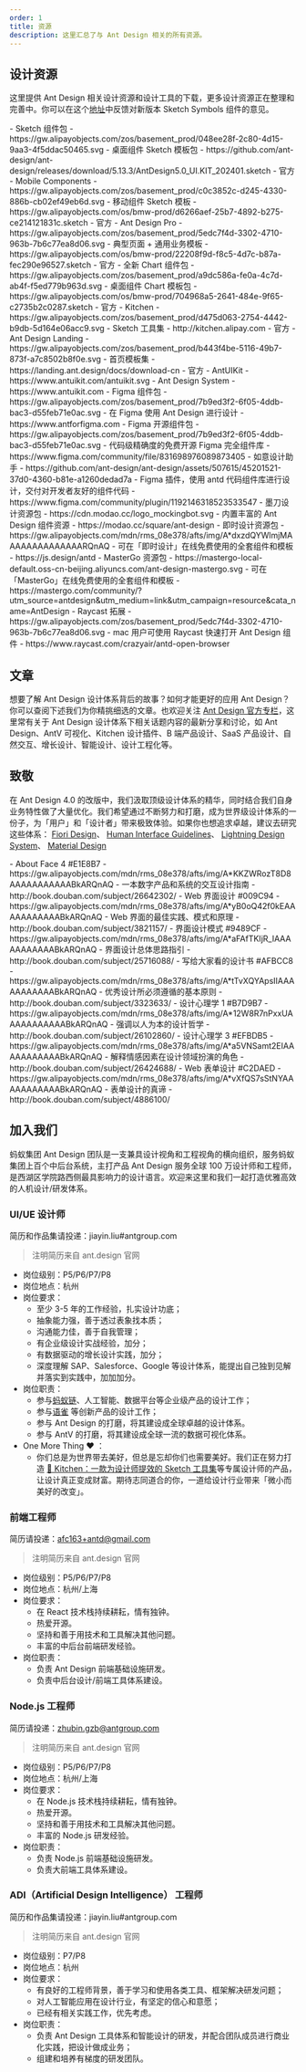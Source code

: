 ```yaml
---
order: 1
title: 资源
description: 这里汇总了与 Ant Design 相关的所有资源。
---
```


## 设计资源

这里提供 Ant Design 相关设计资源和设计工具的下载，更多设计资源正在整理和完善中。你可以在这个[地址](https://www.yuque.com/kitchen/topics/216)中反馈对新版本 Sketch Symbols 组件的意见。

<div class="next-block-use-cards"></div>

<ResourceCards>
- Sketch 组件包
  - https://gw.alipayobjects.com/zos/basement_prod/048ee28f-2c80-4d15-9aa3-4f5ddac50465.svg
  - 桌面组件 Sketch 模板包
  - https://github.com/ant-design/ant-design/releases/download/5.13.3/AntDesign5.0_UI.KIT_202401.sketch
  - 官方
- Mobile Components
  - https://gw.alipayobjects.com/zos/basement_prod/c0c3852c-d245-4330-886b-cb02ef49eb6d.svg
  - 移动组件 Sketch 模板
  - https://gw.alipayobjects.com/os/bmw-prod/d6266aef-25b7-4892-b275-ce214121831c.sketch
  - 官方
- Ant Design Pro
  - https://gw.alipayobjects.com/zos/basement_prod/5edc7f4d-3302-4710-963b-7b6c77ea8d06.svg
  - 典型页面 + 通用业务模板
  - https://gw.alipayobjects.com/os/bmw-prod/22208f9d-f8c5-4d7c-b87a-fec290e96527.sketch
  - 官方
- 全新 Chart 组件包
  - https://gw.alipayobjects.com/zos/basement_prod/a9dc586a-fe0a-4c7d-ab4f-f5ed779b963d.svg
  - 桌面组件 Chart 模板包
  - https://gw.alipayobjects.com/os/bmw-prod/704968a5-2641-484e-9f65-c2735b2c0287.sketch
  - 官方
- Kitchen
  - https://gw.alipayobjects.com/zos/basement_prod/d475d063-2754-4442-b9db-5d164e06acc9.svg
  - Sketch 工具集
  - http://kitchen.alipay.com
  - 官方
- Ant Design Landing
  - https://gw.alipayobjects.com/zos/basement_prod/b443f4be-5116-49b7-873f-a7c8502b8f0e.svg
  - 首页模板集
  - https://landing.ant.design/docs/download-cn
  - 官方
- AntUIKit
  - https://www.antuikit.com/antuikit.svg
  - Ant Design System 
  - https://www.antuikit.com
- Figma 组件包
  - https://gw.alipayobjects.com/zos/basement_prod/7b9ed3f2-6f05-4ddb-bac3-d55feb71e0ac.svg
  - 在 Figma 使用 Ant Design 进行设计
  - https://www.antforfigma.com
- Figma 开源组件包
  - https://gw.alipayobjects.com/zos/basement_prod/7b9ed3f2-6f05-4ddb-bac3-d55feb71e0ac.svg
  - 代码级精确度的免费开源 Figma 完全组件库
  - https://www.figma.com/community/file/831698976089873405
- 如意设计助手
  - https://github.com/ant-design/ant-design/assets/507615/45201521-37d0-4360-b81e-a1260dedad7a
  - Figma 插件，使用 antd 代码组件库进行设计，交付对开发者友好的组件代码
  - https://www.figma.com/community/plugin/1192146318523533547
- 墨刀设计资源包
  - https://cdn.modao.cc/logo_mockingbot.svg
  - 内置丰富的 Ant Design 组件资源
  - https://modao.cc/square/ant-design
- 即时设计资源包
  - https://gw.alipayobjects.com/mdn/rms_08e378/afts/img/A*dxzdQYWlmjMAAAAAAAAAAAAAARQnAQ
  - 可在「即时设计」在线免费使用的全套组件和模板
  - https://js.design/antd
- MasterGo 资源包
  - https://mastergo-local-default.oss-cn-beijing.aliyuncs.com/ant-design-mastergo.svg
  - 可在「MasterGo」在线免费使用的全套组件和模板
  - https://mastergo.com/community/?utm_source=antdesign&utm_medium=link&utm_campaign=resource&cata_name=AntDesign
- Raycast 拓展
  - https://gw.alipayobjects.com/zos/basement_prod/5edc7f4d-3302-4710-963b-7b6c77ea8d06.svg
  - mac 用户可使用 Raycast 快速打开 Ant Design 组件
  - https://www.raycast.com/crazyair/antd-open-browser
</ResourceCards>

## 文章

想要了解 Ant Design 设计体系背后的故事？如何才能更好的应用 Ant Design？你可以查阅下述我们为你精挑细选的文章。也欢迎关注 [Ant Design 官方专栏](https://www.zhihu.com/column/c_1310524851418480640)，这里常有关于 Ant Design 设计体系下相关话题内容的最新分享和讨论，如 Ant Design、AntV 可视化、Kitchen 设计插件、B 端产品设计、SaaS 产品设计、自然交互、增长设计、智能设计、设计工程化等。

<ResourceArticles></ResourceArticles>

## 致敬

在 Ant Design 4.0 的改版中，我们汲取顶级设计体系的精华，同时结合我们自身业务特性做了大量优化。我们希望通过不断努力和打磨，成为世界级设计体系的一份子，为「用户」和「设计者」带来极致体验。如果你也想追求卓越，建议去研究这些体系： [Fiori Design](https://experience.sap.com/fiori-design-web/)、 [Human Interface Guidelines](https://developer.apple.com/design/human-interface-guidelines/)、 [Lightning Design System](https://lightningdesignsystem.com/getting-started/)、 [Material Design](https://material.io/)

<div class="next-block-use-cards"></div>

<ResourceCards>
- About Face 4 #E1E8B7
  - https://gw.alipayobjects.com/mdn/rms_08e378/afts/img/A*KKZWRozT8D8AAAAAAAAAAABkARQnAQ
  - 一本数字产品和系统的交互设计指南
  - http://book.douban.com/subject/26642302/
- Web 界面设计 #009C94
  - https://gw.alipayobjects.com/mdn/rms_08e378/afts/img/A*yB0oQ42f0kEAAAAAAAAAAABkARQnAQ
  - Web 界面的最佳实践、模式和原理
  - http://book.douban.com/subject/3821157/
- 界面设计模式 #9489CF
  - https://gw.alipayobjects.com/mdn/rms_08e378/afts/img/A*aFAfTKIjR_IAAAAAAAAAAABkARQnAQ
  - 界面设计总体思路指引
  - http://book.douban.com/subject/25716088/
- 写给大家看的设计书 #AFBCC8
  - https://gw.alipayobjects.com/mdn/rms_08e378/afts/img/A*tTvXQYApsIIAAAAAAAAAAABkARQnAQ
  - 优秀设计所必须遵循的基本原则
  - http://book.douban.com/subject/3323633/
- 设计心理学 1 #B7D9B7
  - https://gw.alipayobjects.com/mdn/rms_08e378/afts/img/A*12W8R7nPxxUAAAAAAAAAAABkARQnAQ
  - 强调以人为本的设计哲学
  - http://book.douban.com/subject/26102860/
- 设计心理学 3 #EFBDB5
  - https://gw.alipayobjects.com/mdn/rms_08e378/afts/img/A*a5VNSamt2EIAAAAAAAAAAABkARQnAQ
  - 解释情感因素在设计领域扮演的角色
  - http://book.douban.com/subject/26424688/
- Web 表单设计 #C2DAED
  - https://gw.alipayobjects.com/mdn/rms_08e378/afts/img/A*vXfQS7sStNYAAAAAAAAAAABkARQnAQ
  - 表单设计的真谛
  - http://book.douban.com/subject/4886100/
</ResourceCards>

## 加入我们

蚂蚁集团 Ant Design 团队是一支兼具设计视角和工程视角的横向组织，服务蚂蚁集团上百个中后台系统，主打产品 Ant Design 服务全球 100 万设计师和工程师，是西湖区学院路西侧最具影响力的设计语言。欢迎来这里和我们一起打造优雅高效的人机设计/研发体系。

### UI/UE 设计师

简历和作品集请投递：jiayin.liu#antgroup.com

> 注明简历来自 ant.design 官网

- 岗位级别：P5/P6/P7/P8
- 岗位地点：杭州
- 岗位要求：
  - 至少 3-5 年的工作经验，扎实设计功底；
  - 抽象能力强，善于透过表象找本质；
  - 沟通能力佳，善于自我管理；
  - 有企业级设计实战经验，加分；
  - 有数据驱动的增长设计实践，加分；
  - 深度理解 SAP、Salesforce、Google 等设计体系，能提出自己独到见解并落实到实践中，加加加分。
- 岗位职责：
  - 参与[蚂蚁链](https://blockchain.antgroup.com/)、人工智能、数据平台等企业级产品的设计工作；
  - 参与[语雀](https://www.yuque.com/) 等创新产品的设计工作；
  - 参与 Ant Design 的打磨，将其建设成全球卓越的设计体系。
  - 参与 AntV 的打磨，将其建设成全球一流的数据可视化体系。
- One More Thing ❤️ ：
  - 你们总是为世界带去美好，但总是忘却你们也需要美好。我们正在努力打造 [🍳 Kitchen：一款为设计师提效的 Sketch 工具集](https://kitchen.alipay.com/)等专属设计师的产品，让设计真正变成财富。期待志同道合的你，一道给设计行业带来「微小而美好的改变」。

### 前端工程师

简历请投递：afc163+antd@gmail.com

> 注明简历来自 ant.design 官网

- 岗位级别：P5/P6/P7/P8
- 岗位地点：杭州/上海
- 岗位要求：
  - 在 React 技术栈持续耕耘，情有独钟。
  - 热爱开源。
  - 坚持和善于用技术和工具解决其他问题。
  - 丰富的中后台前端研发经验。
- 岗位职责：
  - 负责 Ant Design 前端基础设施研发。
  - 负责中后台设计/前端工具体系建设。

### Node.js 工程师

简历请投递：zhubin.gzb@antgroup.com

> 注明简历来自 ant.design 官网

- 岗位级别：P5/P6/P7/P8
- 岗位地点：杭州/上海
- 岗位要求：
  - 在 Node.js 技术栈持续耕耘，情有独钟。
  - 热爱开源。
  - 坚持和善于用技术和工具解决其他问题。
  - 丰富的 Node.js 研发经验。
- 岗位职责：
  - 负责 Node.js 前端基础设施研发。
  - 负责大前端工具体系建设。

### ADI（Artificial Design Intelligence） 工程师

简历和作品集请投递：jiayin.liu#antgroup.com

> 注明简历来自 ant.design 官网

- 岗位级别：P7/P8
- 岗位地点：杭州
- 岗位要求：
  - 有良好的工程师背景，善于学习和使用各类工具、框架解决研发问题；
  - 对人工智能应用在设计行业，有坚定的信心和意愿；
  - 已经有相关实践工作，优先考虑。
- 岗位职责：
  - 负责 Ant Design 工具体系和智能设计的研发，并配合团队成员进行商业化实践，把设计做成业务；
  - 组建和培养有梯度的研发团队。
